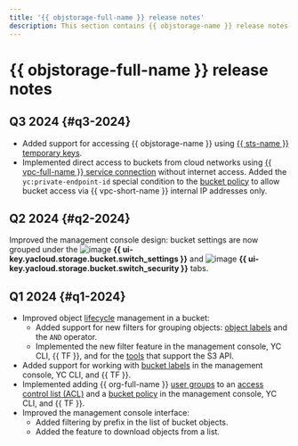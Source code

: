 ```yaml
---
title: '{{ objstorage-full-name }} release notes'
description: This section contains {{ objstorage-name }} release notes.
---
```


# {{ objstorage-full-name }} release notes

## Q3 2024 {#q3-2024}

* Added support for accessing {{ objstorage-name }} using [{{ sts-name }} temporary keys](./operations/buckets/create-sts-key.md).
* Implemented direct access to buckets from cloud networks using [{{ vpc-full-name }} service connection](./operations/buckets/access-via-vpc.md) without internet access. Added the `yc:private-endpoint-id` special condition to the [bucket policy](./security/policy.md) to allow bucket access via {{ vpc-short-name }} internal IP addresses only.

## Q2 2024 {#q2-2024}

Improved the management console design: bucket settings are now grouped under the ![image](../_assets/console-icons/wrench.svg) **{{ ui-key.yacloud.storage.bucket.switch_settings }}** and ![image](../_assets/console-icons/persons-lock.svg) **{{ ui-key.yacloud.storage.bucket.switch_security }}** tabs.

## Q1 2024 {#q1-2024}

* Improved object [lifecycle](./concepts/lifecycles.md) management in a bucket:
  * Added support for new filters for grouping objects: [object labels](./concepts/tags.md#object-tags) and the `AND` operator.
  * Implemented the new filter feature in the management console, YC CLI, {{ TF }}, and for the [tools](./tools/) that support the S3 API.
* Added support for working with [bucket labels](./concepts/tags.md#bucket-tags) in the management console, YC CLI, and {{ TF }}.
* Implemented adding {{ org-full-name }} [user groups](../organization/concepts/groups.md) to an [access control list (ACL)](./security/acl.md) and a [bucket policy](./security/policy.md) in the management console, YC CLI, and {{ TF }}.
* Improved the management console interface:
  * Added filtering by prefix in the list of bucket objects.
  * Added the feature to download objects from a list.
